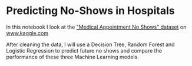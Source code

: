 # Predicting No-Shows in Hospitals
In this notebook I look at the ["Medical Appointment No Shows" dataset](https://www.kaggle.com/joniarroba/noshowappointments) on www.kaggle.com

After cleaning the data, I will use a Decision Tree, Random Forest and Logistic Regression to predict future no shows and compare the performance of these three Machine Learning models.
